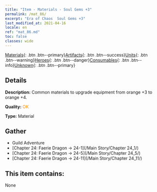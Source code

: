 ```yaml
---
title: "Item - Materials - Soul Gems +3"
permalink: /mat_86/
excerpt: "Era of Chaos  Soul Gems +3"
last_modified_at: 2021-04-16
locale: en
ref: "mat_86.md"
toc: false
classes: wide
---
```

 [Materials](/Items/){: .btn .btn--primary}[Artifacts](/Items/Artifacts/){: .btn .btn--success}[Units](/Items/Units/){: .btn .btn--warning}[Heroes](/Items/Heroes/){: .btn .btn--danger}[Consumables](/Items/Consumables/){: .btn .btn--info}[Unknown](/Items/Unknown/){: .btn .btn--primary}

## Details
 **Description:** Common materials to upgrade equipment from orange +3 to orange +4.

 **Quality:** <span style="color: #FF8C00">OK</span>

 **Type:** Material

## Gather

*    Guild Adventure 
*    [Chapter 24: Faerie Dragon -> 24-1](/Main Story/Chapter 24_1/) 
*    [Chapter 24: Faerie Dragon -> 24-5](/Main Story/Chapter 24_5/) 
*    [Chapter 24: Faerie Dragon -> 24-11](/Main Story/Chapter 24_11/) 

## This item contains:

  None

